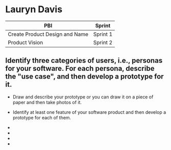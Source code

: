 # Lauryn Davis

| PBI           | Sprint   |
|---------------|----------|
| Create Product Design and Name | Sprint 1 |
| Product Vision| Sprint 2|

## Identify three categories of users, i.e., personas for your software. For each persona, describe the "use case", and then develop a prototype for it. 
- Draw and describe your prototype or you can draw it on a piece of paper and then take photos of it.
- Identify at least one feature of your software product and then develop a prototype for each of them.       
-
-
-



-









